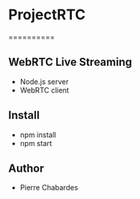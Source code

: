 # ProjectRTC
==========

## WebRTC Live Streaming

- Node.js server
- WebRTC client

## Install

- npm install
- npm start

## Author

- Pierre Chabardes

